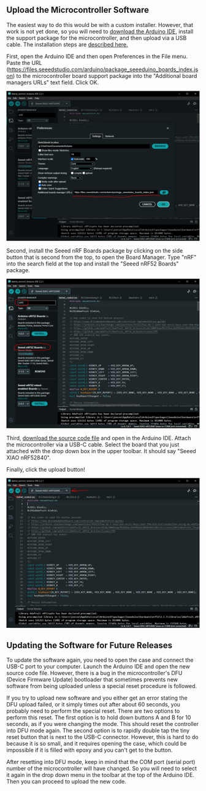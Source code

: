 ## Upload the Microcontroller Software
The easiest way to do this would be with a custom installer. However, that work is not yet done, so you will need to [download the Arduino IDE](https://www.arduino.cc/en/software), install the support package for the microcontroller, and then upload via a USB cable. The installation steps are [described here.](https://wiki.seeedstudio.com/XIAO_BLE/#getting-started)

First, open the Arduino IDE and then open Preferences in the File menu. Paste the URL (https://files.seeedstudio.com/arduino/package_seeeduino_boards_index.json) to the microcontroller board support package into the "Additional board managers URLs" text field. Click OK. 

<img src="AddBSP.PNG" alt="add Seeed BSP" width="600"/>

Second, install the Seeed nRF Boards package by clicking on the side button that is second from the top, to open the Board Manager. Type "nRF" into the search field at the top and install the "Seeed nRF52 Boards" package. 

<img src="InstallBSP.PNG" alt="install Seeed BSP" width="600"/>

Third, [download the source code file](../ArduinoCode/MotoButtons2.ino) and open in the Arduino IDE. Attach the microcontroller via a USB-C cable. Select the board that you just attached with the drop down box in the upper toolbar. It should say "Seeed XIAO nRF52840".

Finally, click the upload button!

<img src="upload.png" alt="install Seeed BSP" width="600"/>

## Updating the Software for Future Releases
To update the software again, you need to open the case and connect the USB-C port to your computer. Launch the Arduino IDE and open the new source code file. However, there is a bug in the microcontroller's DFU (Device Firmware Update) bootloader that sometimes prevents new software from being uploaded unless a special reset procedure is followed. 

If you try to upload new software and you either get an error stating the DFU upload failed, or it simply times out after about 60 seconds, you probably need to perform the special reset. There are two options to perform this reset. The first option is to hold down buttons A and B for 10 seconds, as if you were changing the mode. This should reset the controller into DFU mode again. The second option is to rapidly double tap the tiny reset button that is next to the USB-C connector. However, this is hard to do because it is so small, and it requires opening the case, which could be impossible if it is filled with epoxy and you can't get to the button. 

After resetting into DFU mode, keep in mind that the COM port (serial port) number of the microcontroller will have changed. So you will need to select it again in the drop down menu in the toolbar at the top of the Arduino IDE. Then you can proceed to upload the new code.
